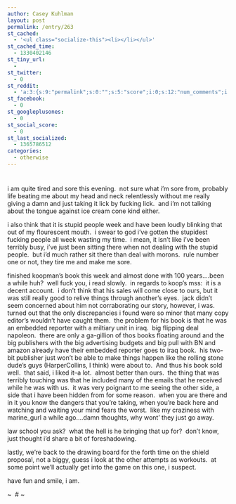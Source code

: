 ```yaml
---
author: Casey Kuhlman
layout: post
permalink: /entry/263
st_cached:
  - '<ul class="socialize-this"><li></li></ul>'
st_cached_time:
  - 1330402146
st_tiny_url:
  - 
st_twitter:
  - 0
st_reddit:
  - 'a:3:{s:9:"permalink";s:0:"";s:5:"score";i:0;s:12:"num_comments";i:0;}'
st_facebook:
  - 0
st_googleplusones:
  - 0
st_social_score:
  - 0
st_last_socialized:
  - 1365786512
categories:
  - otherwise
---
```

# 

i am quite tired and sore this evening.  not sure what i’m sore from, probably life beating me about my head and neck relentlessly without me really giving a damn and just taking it lick by fucking lick.  and i’m not talking about the tongue against ice cream cone kind either.

i also think that it is stupid people week and have been loudly blinking that out of my flourescent mouth.  i swear to god i’ve gotten the stupidest fucking people all week wasting my time.  i mean, it isn’t like i’ve been terribly busy, i’ve just been sitting there when not dealing with the stupid people.  but i’d much rather sit there than deal with morons.  rule number one or not, they tire me and make me sore.

finished koopman’s book this week and almost done with 100 years….been a while huh?  well fuck you, i read slowly.  in regards to koop’s mss:  it is a decent account.  i don’t think that his sales will come close to ours, but it was still really good to relive things through another’s eyes.  jack didn’t seem concerned about him not corraborating our story, however, i was.  turned out that the only discrepancies i found were so minor that many copy editor’s wouldn’t have caught them.  the problem for his book is that he was an embedded reporter with a miltiary unit in iraq.  big flipping deal napoleon.  there are only a ga-gillion of thos books floating around and the big publishers with the big advertising budgets and big pull with BN and amazon already have their embedded reporter goes to iraq book.  his two-bit publisher just won’t be able to make things happen like the rolling stone dude’s guys (HarperCollins, I think) were about to.  And thus his book sold well.  that said, i liked it–a lot.  almost better than ours.  the thing that was terribly touching was that he included many of the emails that he received while he was with us.  it was very poignant to me seeing the other side, a side that i have been hidden from for some reason.  when you are there and in it you know the dangers that you’re taking, when you’re back here and watching and waiting your mind fears the worst.  like my craziness with marine_gurl a while ago….damn thoughts, why wont’ they just go away.

law school you ask?  what the hell is he bringing that up for?  don’t know, just thought i’d share a bit of foreshadowing.

lastly, we’re back to the drawing board for the forth time on the shield proposal, not a biggy, guess i look at the other attempts as workouts.  at some point we’ll actually get into the game on this one, i suspect.

have fun and smile, i am.

~  # ~